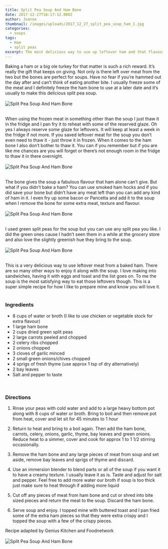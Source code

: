 ```yaml
---
title: Split Pea Soup And Ham Bone
date: 2017-12-27T16:17:12.000Z
author: Joanne
thumbnail: /images/uploads/2017_12_27_split_pea_soup_ham_1.jpg
categories:
  - soups
tags:
  - Ham
  - split peas
excerpt: The most delicious way to use up leftover ham and that flavourful hambone
---
```


Baking a ham or a big ole turkey for that matter is such a rich reward. It’s really the gift that keeps on giving.  Not only is there left over meat from the two but the bones are perfect for soups. Have no fear if you’re hammed out the day after and can’t think of eating another bite.  I usually freeze some of the meat and I definitely freeze the ham bone to use at a later date and it’s usually to make this delicious split pea soup.
<br>
<br>
![Split Pea Soup And Ham Bone](/images/uploads/2017_12_27_split_pea_soup_ham_2.jpg)
<br>
<br>

When using the frozen meat in something other than the soup I just thaw it in the fridge and I pan fry it to reheat with some of the reserved glaze. Oh yes I always reserve some glaze for leftovers.  It will keep at least a week in the fridge if not more.  If you saved leftover meat for the soup you don’t even need to thaw it - just throw it in frozen. When it comes to the ham bone I also don’t bother to thaw it. You can if you remember but if you are like me chances are you will forget or there’s not enough room in the fridge to thaw it in there overnight.
<br>
<br>
![Split Pea Soup And Ham Bone](/images/uploads/2017_12_27_split_pea_soup_ham_3.jpg)
<br>
<br>

The bone gives the soup a fabulous flavour that ham alone can’t give. But what if you didn’t bake a ham? You can use smoked ham hocks and if you did save your bone but didn’t have any meat left than you can add any kind of ham in it. I even fry up some bacon or Pancetta and add it to the soup when I remove the bone for some extra meat, texture and flavour.
<br>
<br>
![Split Pea Soup And Ham Bone](/images/uploads/2017_12_27_split_pea_soup_ham_4.jpg)
<br>
<br>

I used green split peas for the soup but you can use any split pea you like. I did the green ones cause I hadn’t seen them in a while at the grocery store and also love the slightly greenish hue they bring to the soup.
<br>
<br>
![Split Pea Soup And Ham Bone](/images/uploads/2017_12_27_split_pea_soup_ham_5.jpg)
<br>
<br>

This is a very delicious way to use leftover meat from a baked ham. There are so many other ways to enjoy it along with the soup.  I love making into sandwiches, having it with eggs and toast and the list goes on.  To me the soup is the most satisfying way to eat those leftovers though. This is a super simple recipe for how I like to prepare mine and know you will love it.
<br>
<br>

### Ingredients

* 8 cups of water or broth (I like to use chicken or vegetable stock for extra flavour)
* 1 large ham bone
* 2 cups dried green split peas
* 2 large carrots peeled and chopped
* 2 celery ribs chopped
* 2 onions chopped
* 3 cloves of garlic minced
* 2 small green onions/chives chopped 
* 4 sprigs of fresh thyme (use approx 1 tsp of dry alternatively)
* 2 bay leaves
* Salt and pepper to taste
<br>

### Directions

1. Rinse your peas with cold water and add to a large heavy bottom pot along with 8 cups of water or broth.  Bring to boil and then remove pot from heat, cover and let sit for 45 minutes to 1 hour

1. Return to heat and bring to a boil again. Then add the ham bone, carrots, celery, onions, garlic, thyme, bay leaves and green onions. Reduce heat to a simmer, cover and cook for approx 1 to 1 1/2 stirring occasionally.

1. Remove the ham bone and any large pieces of meat from soup and set aside, remove bay leaves and sprigs of thyme and discard.

1. Use an immersion blender to blend parts or all of the soup if you want it to have a creamy texture. I usually leave it as is. Taste and adjust for salt and pepper. Feel free to add more water our broth if soup is too thick just make sure to heat through if adding more liquid

1. Cut off any pieces of meat from ham bone and cut or shred into bite sized pieces and return the meat to the soup. Discard the ham bone.

1. Serve soup and enjoy. I topped mine with buttered toast and I pan fried some of the extra ham pieces so that they were extra crispy and I topped the soup with a few of the crispy pieces.  

Recipe adapted by Genius Kitchen and Foodnetwork
<br>
<br>
![Split Pea Soup And Ham Bone](/images/uploads/2017_12_27_split_pea_soup_ham_6.jpg)

